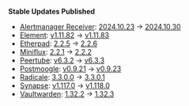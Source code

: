 **Stable Updates Published**

* [Alertmanager Receiver](https://github.com/metio/matrix-alertmanager-receiver): [2024.10.23](https://github.com/metio/matrix-alertmanager-receiver/releases/tag/2024.10.23) -> [2024.10.30](https://github.com/metio/matrix-alertmanager-receiver/releases/tag/2024.10.30)
* [Element](https://github.com/element-hq/element-web): [v1.11.82](https://github.com/element-hq/element-web/releases/tag/v1.11.82) -> [v1.11.83](https://github.com/element-hq/element-web/releases/tag/v1.11.83)
* [Etherpad](https://github.com/ether/etherpad-lite): [2.2.5](https://github.com/ether/etherpad-lite/releases/tag/2.2.5) -> [2.2.6](https://github.com/ether/etherpad-lite/releases/tag/2.2.6)
* [Miniflux](https://github.com/miniflux/v2): [2.2.1](https://github.com/miniflux/v2/releases/tag/2.2.1) -> [2.2.2](https://github.com/miniflux/v2/releases/tag/2.2.2)
* [Peertube](https://github.com/Chocobozzz/PeerTube): [v6.3.2](https://github.com/Chocobozzz/PeerTube/releases/tag/v6.3.2) -> [v6.3.3](https://github.com/Chocobozzz/PeerTube/releases/tag/v6.3.3)
* [Postmoogle](https://github.com/etkecc/postmoogle): [v0.9.21](https://github.com/etkecc/postmoogle/releases/tag/v0.9.21) -> [v0.9.23](https://github.com/etkecc/postmoogle/releases/tag/v0.9.23)
* [Radicale](https://github.com/tomsquest/docker-radicale): [3.3.0.0](https://github.com/tomsquest/docker-radicale/releases/tag/3.3.0.0) -> [3.3.0.1](https://github.com/tomsquest/docker-radicale/releases/tag/3.3.0.1)
* [Synapse](https://github.com/element-hq/synapse): [v1.117.0](https://github.com/element-hq/synapse/releases/tag/v1.117.0) -> [v1.118.0](https://github.com/element-hq/synapse/releases/tag/v1.118.0)
* [Vaultwarden](https://github.com/dani-garcia/vaultwarden): [1.32.2](https://github.com/dani-garcia/vaultwarden/releases/tag/1.32.2) -> [1.32.3](https://github.com/dani-garcia/vaultwarden/releases/tag/1.32.3)
